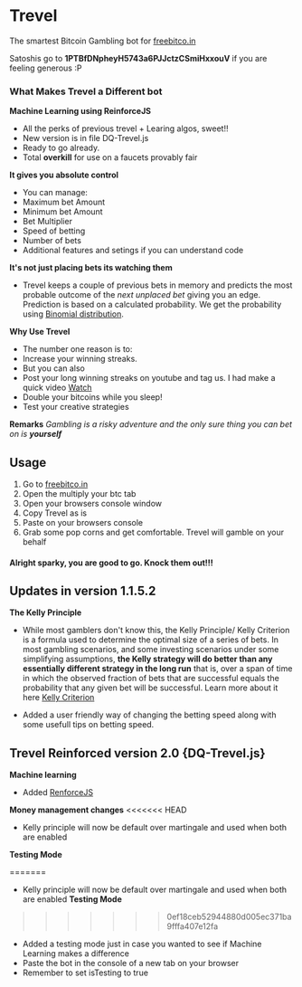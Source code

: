 # Trevel
The smartest Bitcoin Gambling bot for [freebitco.in](http://freebitco.in/?r=856671)

Satoshis go to **1PTBfDNpheyH5743a6PJJctzCSmiHxxouV** if you are feeling generous :P

### What Makes Trevel a Different bot

**Machine Learning using ReinforceJS**
* All the perks of previous trevel + Learing algos, sweet!!
* New version is in file DQ-Trevel.js
* Ready to go already.
* Total **overkill** for use on a faucets provably fair

**It gives you absolute control**
* You can manage:
 * Maximum bet Amount
 * Minimum bet Amount
 * Bet Multiplier
 * Speed of betting
 * Number of bets
 * Additional features and setings if you can understand code

**It's not just placing bets its watching them**
* Trevel keeps a couple of previous bets in memory and predicts the most
probable outcome of the *next unplaced bet* giving you an edge.
Prediction is based on a calculated probability. We get the probability using [Binomial distribution](https://en.wikipedia.org/wiki/Binomial_distribution).

**Why Use Trevel**
* The number one reason is to:
 * Increase your winning streaks.
* But you can also
 * Post your long winning streaks on youtube and tag us. I had make a quick video [Watch](https://www.youtube.com/watch?v=rMHQ-lFhTq4)
 * Double your bitcoins while you sleep!
 * Test your creative strategies

**Remarks**
_Gambling is a risky adventure and the only sure thing you can bet on is **yourself**_

## Usage
1. Go to [freebitco.in](http://freebitco.in/?r=856671)
2. Open the multiply your btc tab
3. Open your browsers console window
4. Copy Trevel as is
5. Paste on your browsers console
6. Grab some pop corns and get comfortable. Trevel will gamble on your behalf

#### Alright sparky, you are good to go. Knock them out!!!

## Updates in version 1.1.5.2

**The Kelly Principle**
* While most gamblers don't know this, the Kelly Principle/ Kelly Criterion is a formula used to determine
the optimal size of a series of bets. In most gambling scenarios, and some investing scenarios under some simplifying assumptions,
**the Kelly strategy will do better than any essentially different strategy in the long run** that is, over a span of time in which the observed fraction of bets that are successful equals the probability that any given bet will be successful. Learn more about it here [Kelly Criterion](https://en.wikipedia.org/wiki/Kelly_criterion)

* Added a user friendly way of changing the betting speed along with some usefull tips on betting speed.

## Trevel Reinforced version 2.0 {DQ-Trevel.js}
**Machine learning**

* Added [RenforceJS](https://github.com/karpathy/reinforcejs/blob/master/lib/rl.js)

**Money management changes**
<<<<<<< HEAD

* Kelly principle will now be default over martingale and used when both are enabled

**Testing Mode**

=======
* Kelly principle will now be default over martingale and used when both are enabled
**Testing Mode**
>>>>>>> 0ef18ceb52944880d005ec371ba9fffa407e12fa
* Added a testing mode just in case you wanted to see if Machine Learning makes a difference
* Paste the bot in the console of a new tab on your browser
* Remember to set isTesting to true

